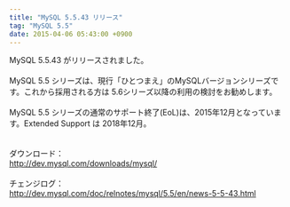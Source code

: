 ```yaml
---
title: "MySQL 5.5.43 リリース"
tag: "MySQL 5.5"
date: 2015-04-06 05:43:00 +0900
---
```


MySQL 5.5.43 がリリースされました。<br>
<br>
MySQL 5.5 シリーズは、現行「ひとつまえ」のMySQLバージョンシリーズです。これから採用される方は 5.6シリーズ以降の利用の検討をお勧めします。<br>
<br>
MySQL 5.5 シリーズの通常のサポート終了(EoL)は、2015年12月となっています。Extended Support は 2018年12月。<br>
<br>
<br>
ダウンロード：<br>
http://dev.mysql.com/downloads/mysql/<br>
<br>
チェンジログ：<br>
http://dev.mysql.com/doc/relnotes/mysql/5.5/en/news-5-5-43.html<br>
<br>
